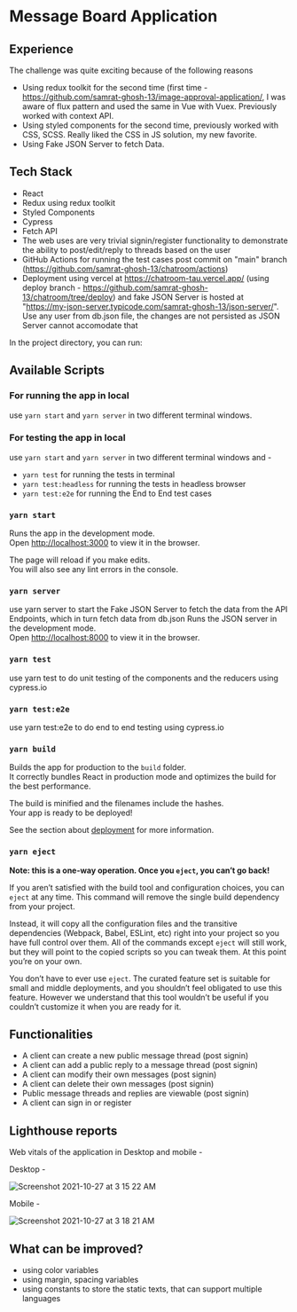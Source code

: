 # Message Board Application

## Experience

The challenge was quite exciting because of the following reasons
- Using redux toolkit for the second time (first time - https://github.com/samrat-ghosh-13/image-approval-application/, I was aware of flux pattern and used the same in Vue with Vuex. Previously worked with context API.
- Using styled components for the second time, previously worked with CSS, SCSS. Really liked the CSS in JS solution, my new favorite.
- Using Fake JSON Server to fetch Data.

## Tech Stack

- React
- Redux using redux toolkit
- Styled Components
- Cypress
- Fetch API
- The web uses are very trivial signin/register functionality to demonstrate the ability to post/edit/reply to threads based on the user
- GitHub Actions for running the test cases post commit on "main" branch (https://github.com/samrat-ghosh-13/chatroom/actions)
- Deployment using vercel at https://chatroom-tau.vercel.app/ (using deploy branch - https://github.com/samrat-ghosh-13/chatroom/tree/deploy) and fake JSON Server is hosted at "https://my-json-server.typicode.com/samrat-ghosh-13/json-server/". Use any user from db.json file, the changes are not persisted as JSON Server cannot accomodate that

In the project directory, you can run:

## Available Scripts

### For running the app in local

use `yarn start` and `yarn server` in two different terminal windows.

### For testing the app in local

use `yarn start` and `yarn server` in two different terminal windows and - 
- `yarn test` for running the tests in terminal
- `yarn test:headless` for running the tests in headless browser
- `yarn test:e2e` for running the End to End test cases

### `yarn start`

Runs the app in the development mode.<br />
Open [http://localhost:3000](http://localhost:3000) to view it in the browser.

The page will reload if you make edits.<br />
You will also see any lint errors in the console.

### `yarn server`

use yarn server to start the Fake JSON Server to fetch the data from the API Endpoints, which in turn fetch data from db.json
Runs the JSON server in the development mode.<br />
Open [http://localhost:8000](http://localhost:8000) to view it in the browser.

### `yarn test`

use yarn test to do unit testing of the components and the reducers using cypress.io

### `yarn test:e2e`

use yarn test:e2e to do end to end testing using cypress.io

### `yarn build`

Builds the app for production to the `build` folder.<br />
It correctly bundles React in production mode and optimizes the build for the best performance.

The build is minified and the filenames include the hashes.<br />
Your app is ready to be deployed!

See the section about [deployment](https://facebook.github.io/create-react-app/docs/deployment) for more information.

### `yarn eject`

**Note: this is a one-way operation. Once you `eject`, you can’t go back!**

If you aren’t satisfied with the build tool and configuration choices, you can `eject` at any time. This command will remove the single build dependency from your project.

Instead, it will copy all the configuration files and the transitive dependencies (Webpack, Babel, ESLint, etc) right into your project so you have full control over them. All of the commands except `eject` will still work, but they will point to the copied scripts so you can tweak them. At this point you’re on your own.

You don’t have to ever use `eject`. The curated feature set is suitable for small and middle deployments, and you shouldn’t feel obligated to use this feature. However we understand that this tool wouldn’t be useful if you couldn’t customize it when you are ready for it.

## Functionalities
- A client can create a new public message thread (post signin)
- A client can add a public reply to a message thread (post signin)
- A client can modify their own messages (post signin)
- A client can delete their own messages (post signin)
- Public message threads and replies are viewable (post signin)
- A client can sign in or register

## Lighthouse reports

Web vitals of the application in Desktop and mobile - 

Desktop -

![Screenshot 2021-10-27 at 3 15 22 AM](https://user-images.githubusercontent.com/22419506/138965744-bac996bf-7809-4a98-98ed-5927f054059f.png)

Mobile - 

![Screenshot 2021-10-27 at 3 18 21 AM](https://user-images.githubusercontent.com/22419506/138965980-3f7e9d8b-1006-4422-b3cd-d415254bd5c4.png)

## What can be improved? 

- using color variables
- using margin, spacing variables
- using constants to store the static texts, that can support multiple languages
